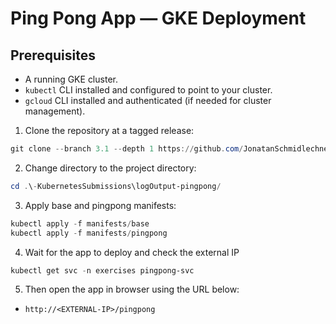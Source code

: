 # Ping Pong App — GKE Deployment

## Prerequisites

- A running GKE cluster.
- `kubectl` CLI installed and configured to point to your cluster.
- `gcloud` CLI installed and authenticated (if needed for cluster management).

1. Clone the repository at a tagged release:

```powershell
git clone --branch 3.1 --depth 1 https://github.com/JonatanSchmidlechner/-KubernetesSubmissions.git
```

2. Change directory to the project directory:

```powershell
cd .\-KubernetesSubmissions\logOutput-pingpong/
```

3. Apply base and pingpong manifests:

```powershell
kubectl apply -f manifests/base
kubectl apply -f manifests/pingpong
```

4. Wait for the app to deploy and check the external IP

```powershell
kubectl get svc -n exercises pingpong-svc
```

5. Then open the app in browser using the URL below:

- `http://<EXTERNAL-IP>/pingpong`
